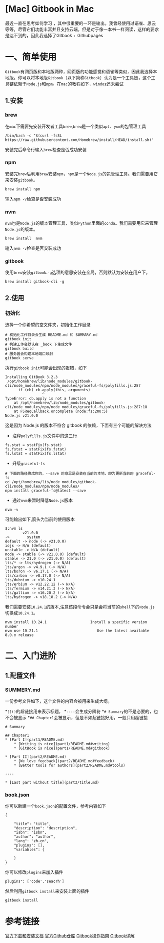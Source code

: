 # [Mac] Gitbook in Mac
最近一直在思考如何学习 ，其中很重要的一环是输出。我曾经使用过语雀、思云等等，尽管它们功能丰富并且支持云端，但是对于像一本书一样阅读，这样的要求是达不到的，因此我选择了Gitbook + Githubpages
# 一、简单使用

`Gitbook`有网页版和本地版两种，网页版的功能感觉和语雀等类似，因此我选择本地版。你可以将本地版`Gitbook`（以下简称`Gitbook`）认为是一个工具链，这个工具链依赖于`Node.js`和`npm`。在`mac`的教程如下，`windos`还未尝试
## 1.安装
### brew
在`mac`下需要先安装开发者工具`brew`,`brew`是一个类似`apt`、`yum`的包管理工具

```
/bin/bash -c "$(curl -fsSL https://raw.githubusercontent.com/Homebrew/install/HEAD/install.sh)" 
```
安装完后命令行输入`brew`检查是否成功安装


    
### npm

安装完`brew`后利用`brew`安装`npm`，`npm`是一个`Node.js`的包管理工具。我们需要用它来安装`gitbook`。
```
brew install npm 
```  
输入`npm -v`检查是否安装成功

    
### nvm
`nvm`也是`Node.js`的版本管理工具，类似`Python`里面的`conda`。我们需要用它来管理`Node.js`的版本。
```
brew install  nvm 
```
输入`nvm -v`检查是否安装成功


### gitbook

使用`brew`安装`gitbook`.`-g`选项的意思安装在全局，否则默认为安装在用户下。

    brew install gitbook-cli -g
    
## 2.使用

### 初始化
选择一个你希望的空文件夹，初始化工作目录

```
# 初始化工作目录会生成 README.md 和 SUMMARY.md
gitbook init
# 构建工作会默认在 _book 下生成文件
gitbook build
# 服务器会构建本地端口映射
gitbook serve
```
    
执行`gitbook init`可能会出现的报错，如下
```
Installing GitBook 3.2.3
 /opt/homebrew/lib/node_modules/gitbook-cli/node_modules/npm/node_modules/graceful-fs/polyfills.js:287
      if (cb) cb.apply(this, arguments)
                 ^
TypeError: cb.apply is not a function
    at /opt/homebrew/lib/node_modules/gitbook-cli/node_modules/npm/node_modules/graceful-fs/polyfills.js:287:18
    at FSReqCallback.oncomplete (node:fs:200:5)
Node.js v21.0.0
```

这是因为 Node.js 的版本不符合 gitbook 的依赖，下面有三个可能的解决方法

* 注释`polyfills.js`文件中的这三行
```
fs.stat = statFix(fs.stat)
fs.fstat = statFix(fs.fstat)
fs.lstat = statFix(fs.lstat)
```

* 升级`graceful-fs`
```
# 下面的路径换成你的，--save 的意思是安装在当前的本地，即为更新当前的 graceful-fs
cd /opt/homebrew/lib/node_modules/gitbook-cli/node_modules/npm/node_modules/
npm install graceful-fs@latest --save
```   

* 通过`nvm`来暂时降低`Node.js`版本
```
nvm -v
```
可能输出如下,箭头为当前的使用版本
```
$:nvm ls   
        v21.0.0
->        system
default -> node (-> v21.0.0)
iojs -> N/A (default)
unstable -> N/A (default)
node -> stable (-> v21.0.0) (default)
stable -> 21.0 (-> v21.0.0) (default)
lts/* -> lts/hydrogen (-> N/A)
lts/argon -> v4.9.1 (-> N/A)
lts/boron -> v6.17.1 (-> N/A)
lts/carbon -> v8.17.0 (-> N/A)
lts/dubnium -> v10.24.1
lts/erbium -> v12.22.12 (-> N/A)
lts/fermium -> v14.21.3 (-> N/A)
lts/gallium -> v16.20.2 (-> N/A)
lts/hydrogen -> v18.18.2 (-> N/A)
```
我们需要安装`10.24.1`的版本,注意该段命令会只是会将当前的`shell`下的`Node.js`切换成`10.24.1`。
```
nvm install 10.24.1                    Install a specific version number
nvm use 10.21.1                           Use the latest available 8.0.x release
```




# 二、入门进阶

## 1.配置文件
### SUMMERY.md

一份参考文件如下，这个文件的内容会被用来生成大纲。

*`[]()`的超链接用来表示标题，
*`----`会生成分隔符
*`# Summary`的不是必要的，也不会被显示
*`## Chapter1`会被显示，但是不如超链接好用，一般只用超链接
```
# Summary

## Chapter1
* [Part I](part1/README.md)
    * [Writing is nice](part1/README.md#writing)
    * [GitBook is nice](part1/README.md#gitbook)

* [Part II](part2/README.md)
    * [We love feedback](part2/README.md#feedback)
    * [Better tools for authors](part2/README.md#tools)

----

* [Last part without title](part3/title.md)

```

### book.json

你可以新建一个`book.json`的配置文件，参考内容如下
```
{
    
    "title": "title",
    "description": "description",
    "isbn": "isbn",
    "author": "author",
    "lang": "zh-cn",
    "plugins": [],
    "variables": {
         
    }
}
```

你可以修改`plugins`来加入插件
```
plugins": ['code','seacrh']
```
然后利用`gitbook install`来安装上面的插件
```
gitbook install 
```
# 参考链接
[官方下载和安装文档](https://github.com/GitbookIO/gitbook/blob/master/docs/setup.md)
[官方Github仓库](https://github.com/GitbookIO/gitbook)
[Gitbook操作指南](https://songlu-cube.gitee.io/courseware-gitbook-demo/1%E7%8E%AF%E5%A2%83%E5%87%86%E5%A4%87.html)
[Gitbook详解](https://www.cnblogs.com/jiangming-blogs/p/14642302.html)